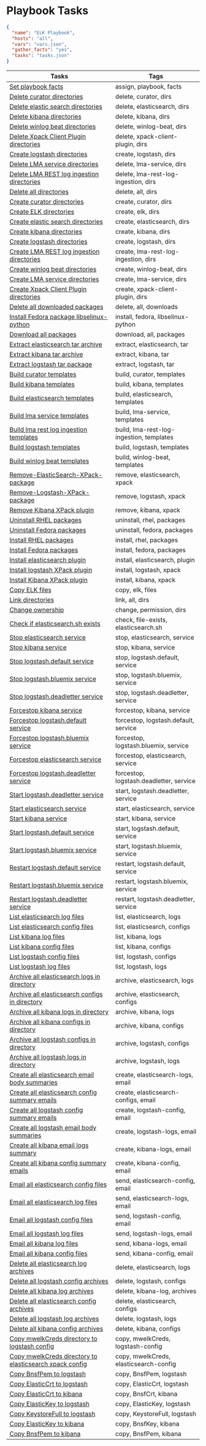 # Playbook Tasks

```json
{
  "name": "ELK Playbook",
  "hosts": "all",
  "vars": "vars.json",
  "gather_facts": "yes",
  "tasks": "tasks.json"
}
```
| Tasks | Tags |
| ----- | ---- |
|[Set playbook facts](tasks/assign-playbook-facts.json)|assign, playbook, facts|
|[Delete curator directories](tasks/delete-curator-dirs.json)|delete, curator, dirs|
|[Delete elastic search directories](tasks/delete-elasticsearch-dirs.json)|delete, elasticsearch, dirs|
|[Delete kibana directories](tasks/delete-kibana-dirs.json)|delete, kibana, dirs|
|[Delete winlog beat directories](tasks/delete-winlog-beat-dirs.json)|delete, winlog-beat, dirs|
|[Delete Xpack Client Plugin directories](tasks/delete-xpack-client-plugin-dirs.json)|delete, xpack-client-plugin, dirs|
|[Create logstash directories](tasks/create-logstash-dirs.json)|create, logstash, dirs|
|[Delete LMA service directories](tasks/delete-lma-service-dirs.json)|delete, lma-service, dirs|
|[Delete LMA REST log ingestion directories](tasks/delete-lma-rest-log-ingestion-dirs.json)|delete, lma-rest-log-ingestion, dirs|
|[Delete all directories](tasks/delete-all-dirs.json)|delete, all, dirs|
|[Create curator directories](tasks/create-curator-dirs.json)|create, curator, dirs|
|[Create ELK directories](tasks/create-elk-dirs.json)|create, elk, dirs|
|[Create elastic search directories](tasks/create-elasticsearch-dirs.json)|create, elasticsearch, dirs|
|[Create kibana directories](tasks/create-kibana-dirs.json)|create, kibana, dirs|
|[Create logstash directories](tasks/create-logstash-dirs.json)|create, logstash, dirs|
|[Create LMA REST log ingestion directories](tasks/create-lma-rest-log-ingestion-dirs.json)|create, lma-rest-log-ingestion, dirs|
|[Create winlog beat directories](tasks/create-winlog-beat-dirs.json)|create, winlog-beat, dirs|
|[Create LMA service directories](tasks/create-lma-service-dirs.json)|create, lma-service, dirs|
|[Create Xpack Client Plugin directories](tasks/create-xpack-client-plugin-dirs.json)|create, xpack-client-plugin, dirs|
|[Delete all downloaded packages](tasks/delete-all-downloads.json)|delete, all, downloads|
|[Install Fedora package libselinux-python](tasks/install-fedora-libselinux-python.json)|install, fedora, libselinux-python|
|[Download all packages](tasks/download-all-packages.json)|download, all, packages|
|[Extract elasticsearch tar archive](tasks/extract-elasticsearch-tar.json)|extract, elasticsearch, tar|
|[Extract kibana tar archive](tasks/extract-kibana-tar.json)|extract, kibana, tar|
|[Extract logstash tar package](tasks/extract-logstash-tar.json)|extract, logstash, tar|
|[Build curator templates](tasks/build-curator-templates.json)|build, curator, templates|
|[Build kibana templates](tasks/build-kibana-templates.json)|build, kibana, templates|
|[Build elasticsearch templates](tasks/build-elasticsearch-templates.json)|build, elasticsearch, templates|
|[Build lma service templates](tasks/build-lma-service-templates.json)|build, lma-service, templates|
|[Build lma rest log ingestion templates](tasks/build-lma-rest-log-ingestion-templates.json)|build, lma-rest-log-ingestion, templates|
|[Build logstash templates](tasks/build-logstash-templates.json)|build, logstash, templates|
|[Build winlog beat templates](tasks/build-winlog-beat-templates.json)|build, winlog-beat, templates|
|[Remove-ElasticSearch-XPack-package](tasks/remove-elasticsearch-xpack.json)|remove, elasticsearch, xpack|
|[Remove-Logstash-XPack-package](tasks/remove-logstash-xpack.json)|remove, logstash, xpack|
|[Remove Kibana XPack plugin](tasks/remove-kibana-xpack.json)|remove, kibana, xpack|
|[Uninstall RHEL packages](tasks/uninstall-rhel-packages.json)|uninstall, rhel, packages|
|[Uninstall Fedora packages](tasks/uninstall-fedora-packages.json)|uninstall, fedora, packages|
|[Install RHEL packages](tasks/install-rhel-packages.json)|install, rhel, packages|
|[Install Fedora packages](tasks/install-fedora-packages.json)|install, fedora, packages|
|[Install elasticsearch plugin](tasks/install-elasticsearch-plugin.json)|install, elasticsearch, plugin|
|[Install logstash XPack plugin](tasks/install-logstash-xpack.json)|install, logstash, xpack|
|[Install Kibana XPack plugin](tasks/install-kibana-xpack.json)|install, kibana, xpack|
|[Copy ELK files](tasks/copy-elk-files.json)|copy, elk, files|
|[Link directories](tasks/link-all-dirs.json)|link, all, dirs|
|[Change ownership](tasks/change-permission-dirs.json)|change, permission, dirs|
|[Check if elasticsearch.sh exists](tasks/check-file-exists-elasticsearch.sh.json)|check, file-exists, elasticsearch.sh|
|[Stop elasticsearch service](tasks/stop-elasticsearch-service.json)|stop, elasticsearch, service|
|[Stop kibana service](tasks/stop-kibana-service.json)|stop, kibana, service|
|[Stop logstash.default service](tasks/stop-logstash.default-service.json)|stop, logstash.default, service|
|[Stop logstash.bluemix service](tasks/stop-logstash.bluemix-service.json)|stop, logstash.bluemix, service|
|[Stop logstash.deadletter service](tasks/stop-logstash.deadletter-service.json)|stop, logstash.deadletter, service|
|[Forcestop kibana service](tasks/forcestop-kibana-service.json)|forcestop, kibana, service|
|[Forcestop logstash.default service](tasks/forcestop-logstash.default-service.json)|forcestop, logstash.default, service|
|[Forcestop logstash.bluemix service](tasks/forcestop-logstash.bluemix-service.json)|forcestop, logstash.bluemix, service|
|[Forcestop elasticsearch service](tasks/forcestop-elasticsearch-service.json)|forcestop, elasticsearch, service|
|[Forcestop logstash.deadletter service](tasks/forcestop-logstash.deadletter-service.json)|forcestop, logstash.deadletter, service|
|[Start logstash.deadletter service](tasks/start-logstash.deadletter-service.json)|start, logstash.deadletter, service|
|[Start elasticsearch service](tasks/start-elasticsearch-service.json)|start, elasticsearch, service|
|[Start kibana service](tasks/start-kibana-service.json)|start, kibana, service|
|[Start logstash.default service](tasks/start-logstash.default-service.json)|start, logstash.default, service|
|[Start logstash.bluemix service](tasks/start-logstash.bluemix-service.json)|start, logstash.bluemix, service|
|[Restart logstash.default service](tasks/restart-logstash.default-service.json)|restart, logstash.default, service|
|[Restart logstash.bluemix service](tasks/restart-logstash.bluemix-service.json)|restart, logstash.bluemix, service|
|[Restart logstash.deadletter service](tasks/restart-logstash.deadletter-service.json)|restart, logstash.deadletter, service|
|[List elasticsearch log files](tasks/list-elasticsearch-logs.json)|list, elasticsearch, logs|
|[List elasticsearch config files](tasks/list-elasticsearch-configs.json)|list, elasticsearch, configs|
|[List kibana log files](tasks/list-kibana-logs.json)|list, kibana, logs|
|[List kibana config files](tasks/list-kibana-configs.json)|list, kibana, configs|
|[List logstash config files](tasks/list-logstash-configs.json)|list, logstash, configs|
|[List logstash log files](tasks/list-logstash-logs.json)|list, logstash, logs|
|[Archive all elasticsearch logs in directory](tasks/archive-elasticsearch-logs.json)|archive, elasticsearch, logs|
|[Archive all elasticsearch configs in directory](tasks/archive-elasticsearch-configs.json)|archive, elasticsearch, configs|
|[Archive all kibana logs in directory](tasks/archive-kibana-logs.json)|archive, kibana, logs|
|[Archive all kibana configs in directory](tasks/archive-kibana-configs.json)|archive, kibana, configs|
|[Archive all logstash configs in directory](tasks/archive-logstash-configs.json)|archive, logstash, configs|
|[Archive all logstash logs in directory](tasks/archive-logstash-logs.json)|archive, logstash, logs|
|[Create all elasticsearch email body summaries](tasks/create-elasticsearch-logs-email.json)|create, elasticsearch-logs, email|
|[Create all elasticsearch config summary emails](tasks/create-elasticsearch-configs-email.json)|create, elasticsearch-configs, email|
|[Create all logstash config summary emails](tasks/create-logstash-config-email.json)|create, logstash-config, email|
|[Create all logstash email body summaries](tasks/create-logstash-logs-email.json)|create, logstash-logs, email|
|[Create all kibana email logs summary](tasks/create-kibana-logs-email.json)|create, kibana-logs, email|
|[Create all kibana config summary emails](tasks/create-kibana-config-email.json)|create, kibana-config, email|
|[Email all elasticsearch config files](tasks/send-elasticsearch-config-email.json)|send, elasticsearch-config, email|
|[Email all elasticsearch log files](tasks/send-elasticsearch-logs-email.json)|send, elasticsearch-logs, email|
|[Email all logstash config files](tasks/send-logstash-config-email.json)|send, logstash-config, email|
|[Email all logstash log files](tasks/send-logstash-logs-email.json)|send, logstash-logs, email|
|[Email all kibana log files](tasks/send-kibana-logs-email.json)|send, kibana-logs, email|
|[Email all kibana config files](tasks/send-kibana-config-email.json)|send, kibana-config, email|
|[Delete all elasticsearch log archives](tasks/delete-elasticsearch-logs.json)|delete, elasticsearch, logs|
|[Delete all logstash config archives](tasks/delete-logstash-configs.json)|delete, logstash, configs|
|[Delete all kibana log archives](tasks/delete-kibana-log-archives.json)|delete, kibana-log, archives|
|[Delete all elasticsearch config archives](tasks/delete-elasticsearch-configs.json)|delete, elasticsearch, configs|
|[Delete all logstash log archives](tasks/delete-logstash-logs.json)|delete, logstash, logs|
|[Delete all kibana config archives](tasks/delete-kibana-configs.json)|delete, kibana, configs|
|[Copy mwelkCreds directory to logstash config](tasks/copy-mwelkCreds-logstash-config.json)|copy, mwelkCreds, logstash-config|
|[Copy mwelkCreds directory to elasticsearch xpack config](tasks/copy-mwelkCreds-elasticsearch-config.json)|copy, mwelkCreds, elasticsearch-config|
|[Copy BnsfPem to logstash](tasks/copy-BnsfPem-logstash.json)|copy, BnsfPem, logstash|
|[Copy ElasticCrt to logstash](tasks/copy-ElasticCrt-logstash.json)|copy, ElasticCrt, logstash|
|[Copy ElasticCrt to kibana](tasks/copy-BnsfCrt-kibana.json)|copy, BnsfCrt, kibana|
|[Copy ElasticKey to logstash](tasks/copy-ElasticKey-logstash.json)|copy, ElasticKey, logstash|
|[Copy KeystoreFull to logstash](tasks/copy-KeystoreFull-logstash.json)|copy, KeystoreFull, logstash|
|[Copy ElasticKey to kibana](tasks/copy-BnsfKey-kibana.json)|copy, BnsfKey, kibana|
|[Copy BnsfPem to kibana](tasks/copy-BnsfPem-kibana.json)|copy, BnsfPem, kibana|
